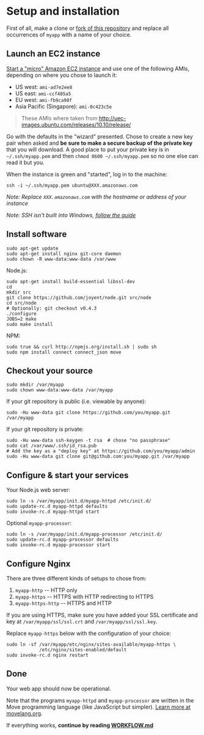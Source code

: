 # Setup and installation

First of all, make a clone or [fork of this repository](http://help.github.com/fork-a-repo/) and replace all occurrences of `myapp` with a name of your choice.

## Launch an EC2 instance

[Start a "micro" Amazon EC2 instance](https://console.aws.amazon.com/ec2/home) and use one of the following AMIs, depending on where you chose to launch it:

- US west: `ami-ad7e2ee8`
- US east: `ami-ccf405a5`
- EU west: `ami-fb9ca98f`
- Asia Pacific (Singapore): `ami-0c423c5e`

> These AMIs where taken from <http://uec-images.ubuntu.com/releases/10.10/release/>

Go with the defaults in the "wizard" presented. Chose to create a new key pair when asked and **be sure to make a secure backup of the private key** that you will download. A good place to put your private key is in `~/.ssh/myapp.pem` and then `chmod 0600 ~/.ssh/myapp.pem` so no one else can read it but you.

When the instance is green and "started", log in to the machine:

    ssh -i ~/.ssh/myapp.pem ubuntu@XXX.amazonaws.com

*Note: Replace `XXX.amazonaws.com` with the hostname or address of your instance*

*Note: SSH isn't built into Windows, <a href="WINDOWS-SSH.md" name="installsoftware">follow the guide</a>*

## Install software

    sudo apt-get update
    sudo apt-get install nginx git-core daemon
    sudo chown -R www-data:www-data /var/www

Node.js:

    sudo apt-get install build-essential libssl-dev
    cd
    mkdir src
    git clone https://github.com/joyent/node.git src/node
    cd src/node
    # Optionally: git checkout v0.4.3
    ./configure
    JOBS=2 make
    sudo make install

NPM:

    sudo true && curl http://npmjs.org/install.sh | sudo sh
    sudo npm install connect connect_json move


## Checkout your source

    sudo mkdir /var/myapp
    sudo chown www-data:www-data /var/myapp

If your git repository is public (i.e. viewable by anyone):

    sudo -Hu www-data git clone https://github.com/you/myapp.git /var/myapp

If your git repository is private:

    sudo -Hu www-data ssh-keygen -t rsa  # chose "no passphrase"
    sudo cat /var/www/.ssh/id_rsa.pub
    # Add the key as a "deploy key" at https://github.com/you/myapp/admin
    sudo -Hu www-data git clone git@github.com:you/myapp.git /var/myapp


## Configure & start your services

Your Node.js web server:

    sudo ln -s /var/myapp/init.d/myapp-httpd /etc/init.d/
    sudo update-rc.d myapp-httpd defaults
    sudo invoke-rc.d myapp-httpd start
    
Optional `myapp-processor`:
    
    sudo ln -s /var/myapp/init.d/myapp-processor /etc/init.d/
    sudo update-rc.d myapp-processor defaults
    sudo invoke-rc.d myapp-processor start


## Configure Nginx

There are three different kinds of setups to chose from:

1. `myapp-http` -- HTTP only
2. `myapp-https` -- HTTPS with HTTP redirecting to HTTPS
3. `myapp-https-http` -- HTTPS and HTTP

If you are using HTTPS, make sure you have added your SSL certificate and key at `/var/myapp/ssl/ssl.crt` and `/var/myapp/ssl/ssl.key`.

Replace `myapp-https` below with the configuration of your choice:

    sudo ln -sf /var/myapp/etc/nginx/sites-available/myapp-https \
                /etc/nginx/sites-enabled/default
    sudo invoke-rc.d nginx restart


## Done

Your web app should now be operational.

Note that the programs `myapp-httpd` and `myapp-processor` are written in the Move programming language (like JavaScript but simpler). [Learn more at movelang.org](http://movelang.org/).

If everything works, **continue by reading [WORKFLOW.md](https://github.com/rsms/ec2-webapp/blob/master/WORKFLOW.md#readme)**
